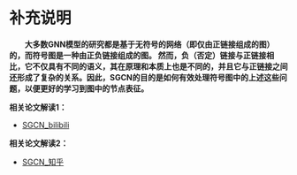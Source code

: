 # 补充说明

**&emsp;&emsp;大多数GNN模型的研究都是基于无符号的网络（即仅由正链接组成的图）的，而符号图是一种由正负链接组成的图。
然而，负（否定）链接与正链接相比，它不仅具有不同的语义，其在原理和本质上也是不同的，并且它与正链接之间还形成了复杂的关系。因此，SGCN的目的是如何有效处理符号图中的上述这些问题，以便更好的学习到图中的节点表征。**

**相关论文解读1：**
* [SGCN_bilibili](https://www.bilibili.com/video/BV1Lh411L7i6)

**相关论文解读2：**
* [SGCN_知乎](https://zhuanlan.zhihu.com/p/604615707)


